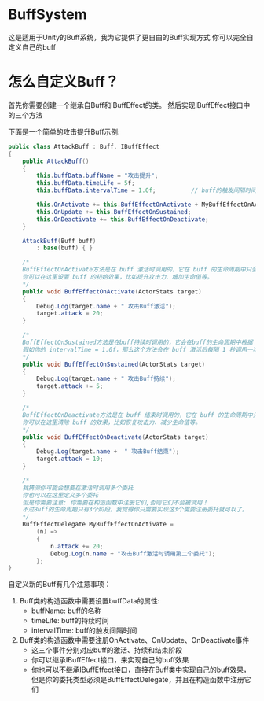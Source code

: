 # BuffSystem
这是适用于Unity的Buff系统，我为它提供了更自由的Buff实现方式
你可以完全自定义自己的buff

# 怎么自定义Buff？
首先你需要创建一个继承自Buff和IBuffEffect的类。
然后实现IBuffEffect接口中的三个方法

下面是一个简单的攻击提升Buff示例:
```csharp
public class AttackBuff : Buff, IBuffEffect
{
    public AttackBuff() 
    {
        this.buffData.buffName = "攻击提升";
        this.buffData.timeLife = 5f;
        this.buffData.intervalTime = 1.0f;          // buff的触发间隔时间

        this.OnActivate += this.BuffEffectOnActivate + MyBuffEffectOnActivate;
        this.OnUpdate += this.BuffEffectOnSustained;
        this.OnDeactivate += this.BuffEffectOnDeactivate;
    }

    AttackBuff(Buff buff)
        : base(buff) { }

    /*
    BuffEffectOnActivate方法是在 buff 激活时调用的，它在 buff 的生命周期中只会被调用一次。
    你可以在这里设置 buff 的初始效果，比如提升攻击力、增加生命值等。
    */
    public void BuffEffectOnActivate(ActorStats target)
    {
        Debug.Log(target.name + " 攻击Buff激活");
        target.attack = 20;
    }

    /*
    BuffEffectOnSustained方法是在buff持续时调用的，它会在buff的生命周期中根据 intervalTime 调用。
    假如你的 intervalTime = 1.0f，那么这个方法会在 buff 激活后每隔 1 秒调用一次。
    */
    public void BuffEffectOnSustained(ActorStats target)
    {
        Debug.Log(target.name + " 攻击Buff持续");
        target.attack += 5;
    }

    /*
    BuffEffectOnDeactivate方法是在 buff 结束时调用的，它在 buff 的生命周期中只会被调用一次。
    你可以在这里清除 buff 的效果，比如恢复攻击力、减少生命值等。
    */
    public void BuffEffectOnDeactivate(ActorStats target)
    {
        Debug.Log(target.name +  " 攻击Buff结束");
        target.attack = 10;
    }

    /*
    我猜测你可能会想要在激活时调用多个委托
    你也可以在这里定义多个委托
    但是你需要注意: 你需要在构造函数中注册它们,否则它们不会被调用！
    不过Buff的生命周期只有3个阶段，我觉得你只需要实现这3个需要注册委托就可以了。
    */
    BuffEffectDelegate MyBuffEffectOnActivate = 
        (n) => 
        {
            n.attack += 20; 
            Debug.Log(n.name + "攻击Buff激活时调用第二个委托");
        };
}
```
自定义新的Buff有几个注意事项：
1. Buff类的构造函数中需要设置buffData的属性:
   - buffName: buff的名称
   - timeLife: buff的持续时间
   - intervalTime: buff的触发间隔时间
2. Buff类的构造函数中需要注册OnActivate、OnUpdate、OnDeactivate事件
   - 这三个事件分别对应buff的激活、持续和结束阶段
   - 你可以继承IBuffEffect接口，来实现自己的buff效果
   - 你也可以不继承IBuffEffect接口，直接在Buff类中实现自己的buff效果，但是你的委托类型必须是BuffEffectDelegate，并且在构造函数中注册它们


